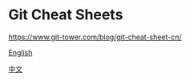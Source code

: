 # Git Cheat Sheets

<https://www.git-tower.com/blog/git-cheat-sheet-cn/>

[English](https://services.github.com/on-demand/downloads/github-git-cheat-sheet/)

[中文](https://services.github.com/on-demand/downloads/zh_CN/github-git-cheat-sheet/)
